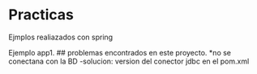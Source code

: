 # Practicas
Ejmplos realiazados con spring

Ejemplo app1.
	## problemas encontrados en este proyecto.
		*no se conectana con la BD
			-solucion: version del conector jdbc en el pom.xml
		
